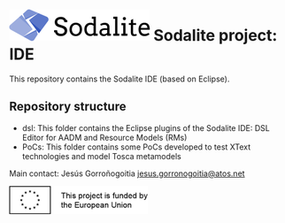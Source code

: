 # [![SODALITE](images/sodalite-logo.png)](https://www.sodalite.eu/) Sodalite project: IDE

This repository contains the Sodalite IDE (based on Eclipse).

## Repository structure

- dsl: This folder contains the Eclipse plugins of the Sodalite IDE: DSL Editor for AADM and Resource Models (RMs)
- PoCs: This folder contains some PoCs developed to test XText technologies and model Tosca metamodels

Main contact: Jesús Gorroñogoitia <jesus.gorronogoitia@atos.net>

![Project funded by the European Union](images/european.union.logo.png)

